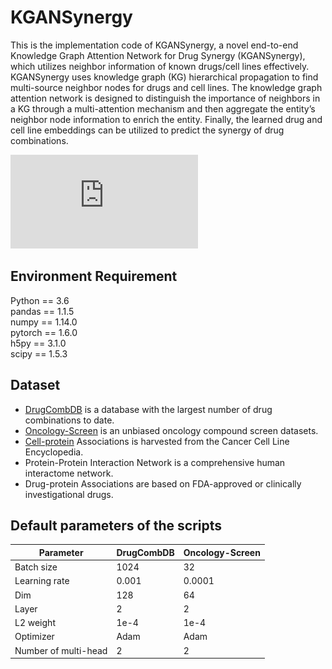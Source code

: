 # KGANSynergy
This is the implementation code of KGANSynergy, a novel end-to-end Knowledge Graph Attention Network for Drug Synergy (KGANSynergy), which utilizes neighbor information of known drugs/cell lines effectively. KGANSynergy uses knowledge graph (KG) hierarchical propagation to find multi-source neighbor nodes for drugs and cell lines. The knowledge graph attention network is designed to distinguish the importance of neighbors in a KG through a multi-attention mechanism and then aggregate the entity’s neighbor node information to enrich the entity. Finally, the learned drug and cell line embeddings can be utilized to predict the synergy of drug combinations.

![The framework of KGANSynergy](https://github.com/juanerzz7/KGANSynergy/blob/main/fig.pdf)

## Environment Requirement
Python == 3.6<br>
pandas == 1.1.5<br>
numpy == 1.14.0<br>
pytorch == 1.6.0<br>
h5py == 3.1.0<br>
scipy == 1.5.3<br>

## Dataset
* [DrugCombDB](http://drugcombdb.denglab.org/main) is a database with the largest number of drug combinations to date.
* [Oncology-Screen](http://www.bioinf.jku.at/software/DeepSynergy/) is an unbiased oncology compound screen datasets.
* [Cell-protein](https://maayanlab.cloud/Harmonizome/dataset/CCLE+Cell+Line+Gene+Expression+Profiles) Associations is harvested from the Cancer Cell Line Encyclopedia.
* Protein-Protein Interaction Network is a comprehensive human interactome network.
* Drug-protein Associations are based on FDA-approved or clinically investigational drugs.

## Default parameters of the scripts
Parameter  | DrugCombDB  | Oncology-Screen
 ---- | ----- | ------  
 Batch size  | 1024 | 32 
 Learning rate  | 0.001 | 0.0001   
 Dim  | 128 | 64   
 Layer  | 2 | 2   
 L2 weight  | 1e-4 | 1e-4   
 Optimizer  | Adam | Adam   
 Number of multi-head  | 2 | 2   
